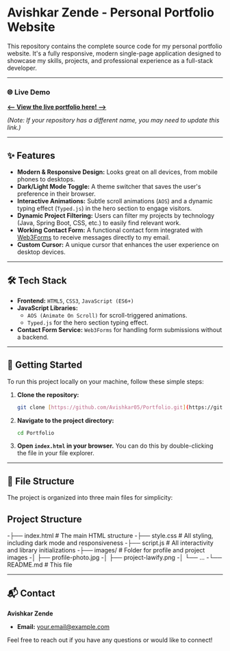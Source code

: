 # Avishkar Zende - Personal Portfolio Website

This repository contains the complete source code for my personal portfolio website. It's a fully responsive, modern single-page application designed to showcase my skills, projects, and professional experience as a full-stack developer.

---

### 🌐 **Live Demo**

[**<-- View the live portfolio here! -->**](https://avishkar05.github.io/My_Portfolio/)

*(Note: If your repository has a different name, you may need to update this link.)*

---

## ✨ Features

- **Modern & Responsive Design:** Looks great on all devices, from mobile phones to desktops.
- **Dark/Light Mode Toggle:** A theme switcher that saves the user's preference in their browser.
- **Interactive Animations:** Subtle scroll animations (`AOS`) and a dynamic typing effect (`Typed.js`) in the hero section to engage visitors.
- **Dynamic Project Filtering:** Users can filter my projects by technology (Java, Spring Boot, CSS, etc.) to easily find relevant work.
- **Working Contact Form:** A functional contact form integrated with [Web3Forms](httpsis://web3forms.com) to receive messages directly to my email.
- **Custom Cursor:** A unique cursor that enhances the user experience on desktop devices.

---

## 🛠️ Tech Stack

- **Frontend:** `HTML5`, `CSS3`, `JavaScript (ES6+)`
- **JavaScript Libraries:**
  - `AOS (Animate On Scroll)` for scroll-triggered animations.
  - `Typed.js` for the hero section typing effect.
- **Contact Form Service:** `Web3Forms` for handling form submissions without a backend.

---

## 🚀 Getting Started

To run this project locally on your machine, follow these simple steps:

1.  **Clone the repository:**
    ```bash
    git clone [https://github.com/Avishkar05/Portfolio.git](https://github.com/Avishkar05/Portfolio.git)
    ```

2.  **Navigate to the project directory:**
    ```bash
    cd Portfolio
    ```

3.  **Open `index.html` in your browser.**
    You can do this by double-clicking the file in your file explorer.

---

## 📂 File Structure

The project is organized into three main files for simplicity:

## Project Structure

-├── index.html          # The main HTML structure
-├── style.css           # All styling, including dark mode and responsiveness
-├── script.js           # All interactivity and library initializations
-├── images/             # Folder for profile and project images
-│   ├── profile-photo.jpg
-│   ├── project-lawify.png
-│   └── ...
-└── README.md           # This file
  
---

## 📬 Contact

**Avishkar Zende**

- **Email:** [your.email@example.com](avishkarzende505@gmail.com)

Feel free to reach out if you have any questions or would like to connect!

